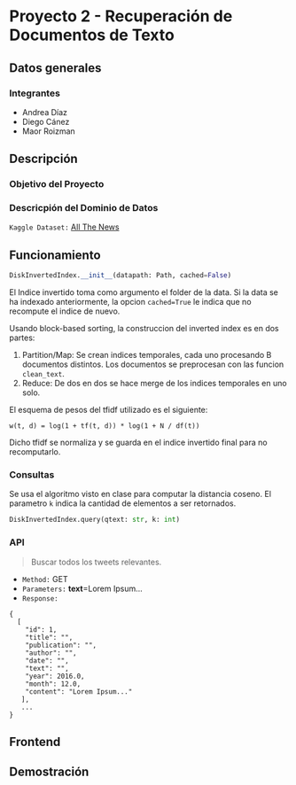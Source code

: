# Proyecto 2 - Recuperación de Documentos de Texto


## Datos generales

### Integrantes

- Andrea Díaz
- Diego Cánez
- Maor Roizman

## Descripción

### Objetivo del Proyecto

### Descricpión del Dominio de Datos

`Kaggle Dataset:` [All The News](https://www.kaggle.com/snapcrack/all-the-news)

## Funcionamiento

```python
DiskInvertedIndex.__init__(datapath: Path, cached=False)
```

El Indice invertido toma como argumento el folder de la data. Si la data se ha indexado anteriormente, la opcion `cached=True` le indica que no recompute el indice de nuevo.

Usando block-based sorting, la construccion del inverted index es en dos partes:

1. Partition/Map: Se crean indices temporales, cada uno procesando B documentos distintos. Los documentos se preprocesan con las funcion `clean_text`.
2. Reduce: De dos en dos se hace merge de los indices temporales en uno solo. 


El esquema de pesos del tfidf utilizado es el siguiente:

```
w(t, d) = log(1 + tf(t, d)) * log(1 + N / df(t))
```

Dicho tfidf se normaliza y se guarda en el indice invertido final para no recomputarlo. 

### Consultas

Se usa el algoritmo visto en clase para computar la distancia coseno. El parametro `k` indica la cantidad de elementos a ser retornados.

```python
DiskInvertedIndex.query(qtext: str, k: int)
```

### API

> Buscar todos los tweets relevantes.
- `Method:` GET
- `Parameters:` **text**=Lorem Ipsum...
- `Response:`
```
{
  [
    "id": 1,
    "title": "",
    "publication": "",
    "author": "",
    "date": "",
    "text": "",
    "year": 2016.0,
    "month": 12.0,
    "content": "Lorem Ipsum..."
   ],
   ...
}
```

## Frontend

## Demostración
